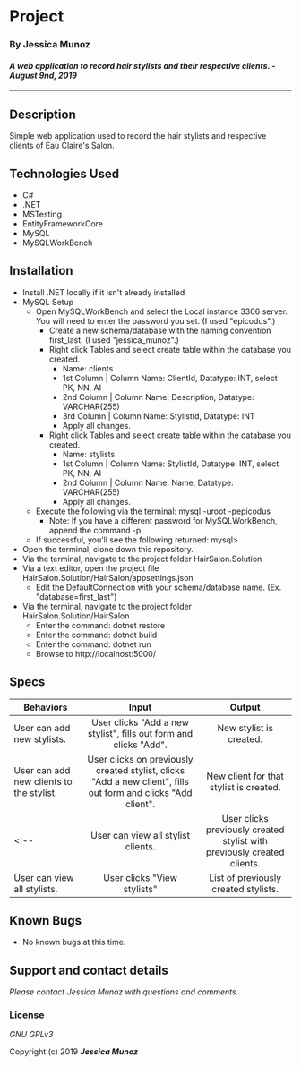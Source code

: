 # Project

### By Jessica Munoz

#### _A web application to record hair stylists and their respective clients. - August 9nd, 2019_

---

## Description

Simple web application used to record the hair stylists and respective clients of Eau Claire's Salon.

## Technologies Used

- C#
- .NET
- MSTesting
- EntityFrameworkCore
- MySQL
- MySQLWorkBench

## Installation

- Install .NET locally if it isn't already installed
- MySQL Setup
  - Open MySQLWorkBench and select the Local instance 3306 server. You will need to enter the password you set. (I used "epicodus".)
    - Create a new schema/database with the naming convention first_last. (I used "jessica_munoz".)
    - Right click Tables and select create table within the database you created.
      - Name: clients
      - 1st Column | Column Name: ClientId, Datatype: INT, select PK, NN, AI
      - 2nd Column | Column Name: Description, Datatype: VARCHAR(255)
      - 3rd Column | Column Name: StylistId, Datatype: INT
      - Apply all changes.
    - Right click Tables and select create table within the database you created.
      - Name: stylists
      - 1st Column | Column Name: StylistId, Datatype: INT, select PK, NN, AI
      - 2nd Column | Column Name: Name, Datatype: VARCHAR(255)
      - Apply all changes.
  - Execute the following via the terminal: mysql -uroot -pepicodus
    - Note: If you have a different password for MySQLWorkBench, append the command -p.
  - If successful, you'll see the following returned: mysql>
- Open the terminal, clone down this repository.
- Via the terminal, navigate to the project folder HairSalon.Solution
- Via a text editor, open the project file HairSalon.Solution/HairSalon/appsettings.json
  - Edit the DefaultConnection with your schema/database name. (Ex. "database=first_last")
- Via the terminal, navigate to the project folder HairSalon.Solution/HairSalon
  - Enter the command: dotnet restore
  - Enter the command: dotnet build
  - Enter the command: dotnet run
  - Browse to http://localhost:5000/

## Specs

| Behaviors                              |                                                   Input                                                    |                Output                 |
| -------------------------------------- | :--------------------------------------------------------------------------------------------------------: | :-----------------------------------: |
| User can add new stylists.              |                      User clicks "Add a new stylist", fills out form and clicks "Add".                      |        New stylist is created.         |
| User can add new clients to the stylist. | User clicks on previously created stylist, clicks "Add a new client", fills out form and clicks "Add client". | New client for that stylist is created. |
<!-- | User can view all stylist clients.       |                   User clicks previously created stylist with previously created clients.                    |     List of that stylist's clients.     | -->
| User can view all stylists.             |                                         User clicks "View stylists"                                         |  List of previously created stylists.  |

## Known Bugs

- No known bugs at this time.

## Support and contact details

_Please contact Jessica Munoz with questions and comments._

### License

_GNU GPLv3_

Copyright (c) 2019 **_Jessica Munoz_**

